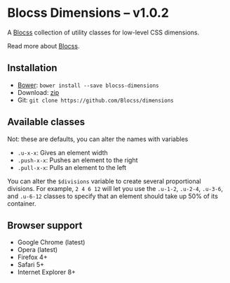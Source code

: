 # Blocss Dimensions – v1.0.2

A [Blocss](https://github.com/Blocss/blocss/) collection of utility classes for low-level CSS dimensions.

Read more about [Blocss](https://blocss.github.io/blocss).

## Installation

* [Bower](http://bower.io/): `bower install --save blocss-dimensions`
* Download: [zip](https://github.com/Blocss/dimensions/zipball/master)
* Git: `git clone https://github.com/Blocss/dimensions`

## Available classes
Not: these are defaults, you can alter the names with variables

* `.u-x-x`: Gives an element width
* `.push-x-x`: Pushes an element to the right
* `.pull-x-x`: Pulls an element to the left

You can alter the `$divisions` variable to create several proportional divisions.
For example, `2 4 6 12` will let you use the `.u-1-2`, `.u-2-4`, `.u-3-6`, and
`.u-6-12` classes to specify that an element should take up 50% of its container.

## Browser support

* Google Chrome (latest)
* Opera (latest)
* Firefox 4+
* Safari 5+
* Internet Explorer 8+